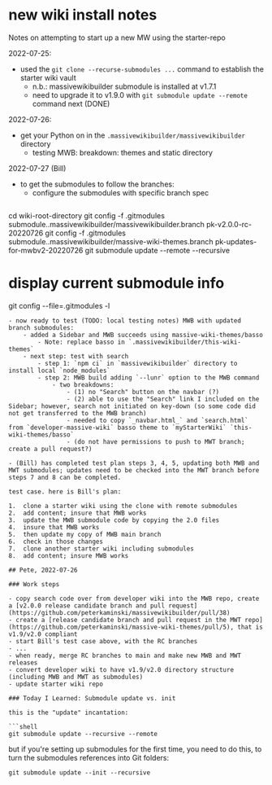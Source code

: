 # new wiki install notes

Notes on attempting to start up a new MW using the starter-repo

2022-07-25:

- used the `git clone --recurse-submodules ...` command to establish the starter wiki vault
	- n.b.: massivewikibuilder submodule is installed at v1.7.1
	- need to upgrade it to v1.9.0 with `git submodule update --remote` command next (DONE)

2022-07-26:

- get your Python on in the `.massivewikibuilder/massivewikibuilder` directory
	-  testing MWB: breakdown: themes and static directory

2022-07-27 (Bill)
-  to get the submodules to follow the branches:
	- configure the submodules with specific branch spec
	  ``` shell
cd wiki-root-directory
git config -f .gitmodules submodule..massivewikibuilder/massivewikibuilder.branch pk-v2.0.0-rc-20220726
git config -f .gitmodules submodule..massivewikibuilder/massive-wiki-themes.branch pk-updates-for-mwbv2-20220726
git submodule update --remote --recursive
# display current submodule info
git config --file=.gitmodules -l
```
- now ready to test (TODO: local testing notes) MWB with updated branch submodules:  
	- added a Sidebar and MWB succeeds using massive-wiki-themes/basso  
		- Note: replace basso in `.massivewikibuilder/this-wiki-themes`  
	- next step: test with search  
		- step 1: `npm ci` in `massivewikibuilder` directory to install local `node_modules`  
		- step 2: MWB build adding `--lunr` option to the MWB command  
			- two breakdowns:  
				- (1) no "Search" button on the navbar (?)  
				- (2) able to use the "Search" link I included on the Sidebar; however, search not initiated on key-down (so some code did not get transferred to the MWB branch)
				- needed to copy `_navbar.html_` and `search.html` from `developer-massive-wiki` basso theme to `myStarterWiki` `this-wiki-themes/basso`
				- (do not have permissions to push to MWT branch; create a pull request?)

- (Bill) has completed test plan steps 3, 4, 5, updating both MWB and MWT submodules; updates need to be checked into the MWT branch before steps 7 and 8 can be completed.

test case. here is Bill's plan:

1.  clone a starter wiki using the clone with remote submodules
2.  add content; insure that MWB works
3.  update the MWB submodule code by copying the 2.0 files
4.  insure that MWB works
5.  then update my copy of MWB main branch
6.  check in those changes
7.  clone another starter wiki including submodules
8.  add content; insure MWB works

## Pete, 2022-07-26

### Work steps

- copy search code over from developer wiki into the MWB repo, create a [v2.0.0 release candidate branch and pull request](https://github.com/peterkaminski/massivewikibuilder/pull/38)
- create a [release candidate branch and pull request in the MWT repo](https://github.com/peterkaminski/massive-wiki-themes/pull/5), that is v1.9/v2.0 compliant
- start Bill's test case above, with the RC branches
- ...
- when ready, merge RC branches to main and make new MWB and MWT releases
- convert developer wiki to have v1.9/v2.0 directory structure (including MWB and MWT as submodules)
- update starter wiki repo

### Today I Learned: Submodule update vs. init

this is the "update" incantation:

```shell
git submodule update --recursive --remote
```

but if you're setting up submodules for the first time, you need to do this, to turn the submodules references into Git folders:

```shell
git submodule update --init --recursive
```